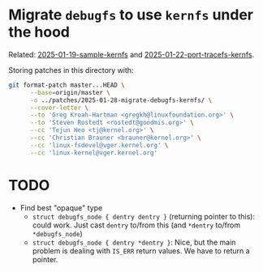 # Migrate `debugfs` to use `kernfs` under the hood

Related: [2025-01-19-sample-kernfs](../2025-01-19-sample-kernfs) and [2025-01-22-port-tracefs-kernfs](../2025-01-22-port-tracefs-kernfs).

Storing patches in this directory with:

```bash
git format-patch master...HEAD \
      --base=origin/master \
      -o ../patches/2025-01-28-migrate-debugfs-kernfs/ \
      --cover-letter \
      --to 'Greg Kroah-Hartman <gregkh@linuxfoundation.org>' \
      --to 'Steven Rostedt <rostedt@goodmis.org>' \
      --cc 'Tejun Heo <tj@kernel.org>' \
      --cc 'Christian Brauner <brauner@kernel.org>' \
      --cc 'linux-fsdevel@vger.kernel.org' \
      --cc 'linux-kernel@vger.kernel.org'
```

# TODO

- Find best "opaque" type
  - `struct debugfs_node { dentry dentry }` (returning pointer to this): could work. Just cast `dentry` to/from this (and `*dentry` to/from `*debugfs_node`)
  - `struct debugfs_node { dentry *dentry }`: Nice, but the main problem is dealing with `IS_ERR` return values. We have to return a pointer.
